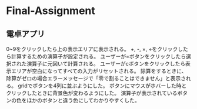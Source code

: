 # Final-Assignment
## 電卓アプリ
0~9をクリックしたら上の表示エリアに表示される。
+, -, ×, ÷をクリックしたら計算するための演算子が設定される。
ユーザーが=ボタンをクリックしたら選択された演算子に元図いて計算される。
ユーザーがcボタンをクリックしたら表示エリアが空白になってすべての入力がリセットされる。
除算をするときに、除算がゼロの場合エラーメッセージで「零で割ることはできません」と表示される。
gridでボタンを4列に並ぶようにした。
ボタンにマウスがホバーした時とクリックしたときに背景色が変わるようにした。
演算子が表示されているボタンの色をほかのボタンと違う色にしてわかりやすくした。
